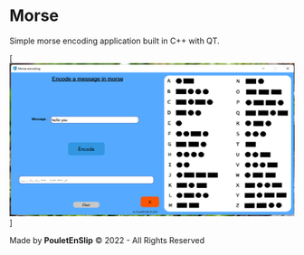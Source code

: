 # Morse
Simple morse encoding application built in C++ with QT.

[![0](https://github.com/PouletEnSlip/Morse/blob/main/app.png)]

Made by **PouletEnSlip** © 2022 - All Rights Reserved
